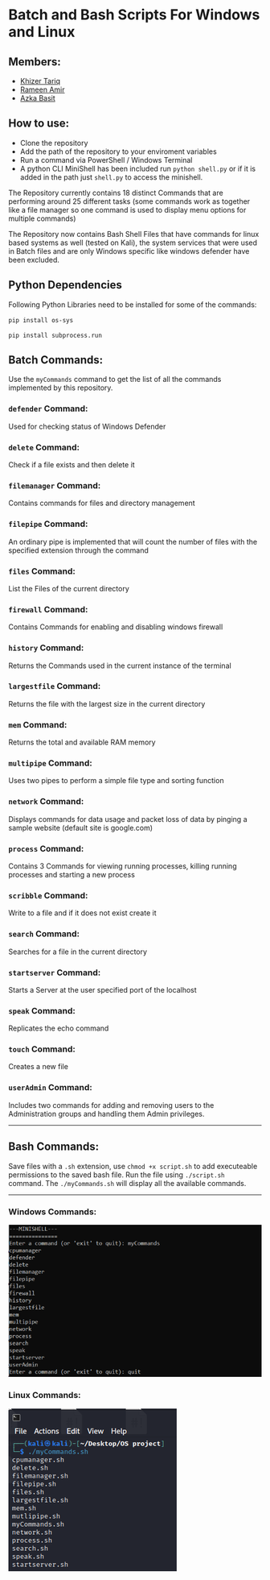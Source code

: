 # Batch and Bash Scripts For Windows and Linux
## Members: 
- [Khizer Tariq](https://github.com/khizer-kt)
- [Rameen Amir]()
- [Azka Basit](https://github.com/AzkaBasit)
## How to use:
- Clone the repository
- Add the path of the repository to your enviroment variables
- Run a command via PowerShell / Windows Terminal  
- A python CLI MiniShell has been included run ```python shell.py``` or if it is added in the path just ```shell.py``` to access the minishell. 

The Repository currently contains 18 distinct Commands that are performing around 25 different tasks (some commands work as together like a file manager so one command is used to display menu options for multiple commands)  

The Repository now contains Bash Shell Files that have commands for linux based systems as well (tested on Kali), the system services that were used in Batch files and are only Windows specific like windows defender have been excluded.
## Python Dependencies
Following Python Libraries need to be installed for some of the commands:
```
pip install os-sys
```
```
pip install subprocess.run
```
## Batch Commands:
Use the ```myCommands``` command to get the list of all the commands implemented by this repository.
### ```defender``` Command:
Used for checking status of Windows Defender
### ```delete``` Command:
Check if a file exists and then delete it
### ```filemanager``` Command:
Contains commands for files and directory management  
### ```filepipe``` Command:
An ordinary pipe is implemented that will count the number of files with the specified extension through the command
### ```files``` Command:
List the Files of the current directory
### ```firewall``` Command:
Contains Commands for enabling and disabling windows firewall
### ```history``` Command:
Returns the Commands used in the current instance of the terminal
### ```largestfile``` Command:
Returns the file with the largest size in the current directory
### ```mem``` Command:
Returns the total and available RAM memory
### ```multipipe``` Command:
Uses two pipes to perform a simple file type and sorting function
### ```network``` Command:
Displays commands for data usage and packet loss of data by pinging a sample website (default site is google.com)
### ```process``` Command:
Contains 3 Commands for viewing running processes, killing running processes and starting a new process
### ```scribble``` Command:
Write to a file and if it does not exist create it
### ```search``` Command:
Searches for a file in the current directory
### ```startserver``` Command:
Starts a Server at the user specified port of the localhost
### ```speak``` Command:
Replicates the echo command

### ```touch``` Command:

Creates a new file 
### ```userAdmin``` Command:
Includes two commands for adding and removing users to the Administration groups and handling them Admin privileges.  


---
## Bash Commands:  
Save files with a ```.sh``` extension, 
use ```chmod +x script.sh``` to add executeable permissions to the saved bash file.
Run the file using ```./script.sh``` command.
The ```./myCommands.sh``` will display all the available commands.

----
### Windows Commands:

![ScreenShot](/res/image.png)

### Linux Commands:
![ScreenShot](/res/image2.png)
